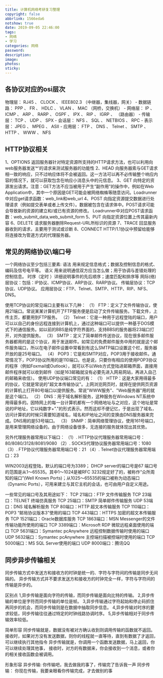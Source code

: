 ```yaml
---
title: 计算机网络考研复习整理
copyright: false
abbrlink: 1566eda6
notshow: true
date: 2019-09-05 22:46:00
tags:
- 网络
- 学习
categories: 网络
password:
description:
image:
photos:
sticky:
---
```


## 各协议对应的osi层次

物理层： RJ45 、 CLOCK 、 IEEE802.3 （中继器，集线器，网关） - 
数据链路： PPP 、 FR 、 HDLC 、 VLAN 、 MAC （网桥，交换机） - 
网络层： IP 、 ICMP 、 ARP 、 RARP 、 OSPF 、 IPX 、 RIP 、 IGRP 、 （路由器） - 
传输层： TCP 、 UDP 、 SPX - 
会话层： NFS 、 SQL 、 NETBIOS 、 RPC - 
表示层： JPEG 、 MPEG 、 ASII - 
应用层： FTP 、 DNS 、 Telnet 、 SMTP 、 HTTP 、 WWW 、 NFS

## HTTP协议相关

1、OPTIONS
返回服务器针对特定资源所支持的HTTP请求方法，也可以利用向web服务器发送‘*’的请求来测试服务器的功能性
2、HEAD
向服务器索与GET请求相一致的响应，只不过响应体将不会被返回。这一方法可以再不必传输整个响应内容的情况下，就可以获取包含在响应小消息头中的元信息。
3、GET
向特定的资源发出请求。注意：GET方法不应当被用于产生“副作用”的操作中，例如在Web Application中，其中一个原因是GET可能会被网络蜘蛛等随意访问。Loadrunner中对应get请求函数：web_link和web_url
4、POST
向指定资源提交数据进行处理请求（例如提交表单或者上传文件）。数据被包含在请求体中。POST请求可能会导致新的资源的建立和/或已有资源的修改。 Loadrunner中对应POST请求函数：web_submit_data,web_submit_form
5、PUT
向指定资源位置上传其最新内容
6、DELETE
请求服务器删除Request-URL所标识的资源
7、TRACE
回显服务器收到的请求，主要用于测试或诊断
8、CONNECT
HTTP/1.1协议中预留给能够将连接改为管道方式的代理服务器。

## 常见的网络协议\端口号

一个网络协议至少包括三要素:
语法 用来规定信息格式；数据及控制信息的格式、编码及信号电平等。
语义 用来说明通信双方应当怎么做；用于协调与差错处理的控制信息。
时序（定时 ）详细说明事件的先后顺序；速度匹配和排序等
网际(络)层协议：包括：IP协议、ICMP协议、ARP协议、RARP协议。
传输层协议：TCP协议、UDP协议。
应用层协议：FTP、Telnet、SMTP、HTTP、RIP、NFS、DNS。

使用TCP协议的常见端口主要有以下几种：
（1）
FTP：定义了文件传输协议，使用21端口。常说某某计算机开了FTP服务便是启动了文件传输服务。下载文件，上传主页，都要用到FTP服务。
（2）
Telnet：它是一种用于远程登陆的端口，用户可以以自己的身份远程连接到计算机上，通过这种端口可以提供一种基于DOS模式下的通信服务。如以前的BBS是纯字符界面的，支持BBS的服务器将23端口打开，对外提供服务。
（3）
SMTP：定义了简单邮件传送协议，现在很多邮件服务器都用的是这个协议，用于发送邮件。如常见的免费邮件服务中用的就是这个邮件服务端口，所以在电子邮件设置中常看到有这么SMTP端口设置这个栏，服务器开放的是25号端口。
（4）
POP3：它是和SMTP对应，POP3用于接收邮件。通常情况下，POP3协议所用的是110端口。也是说，只要你有相应的使用POP3协议的程序（例如Foxmail或Outlook），就可以不以Web方式登陆进邮箱界面，直接用邮件程序就可以收到邮件（如是163邮箱就没有必要先进入网易网站，再进入自己的邮箱来收信）。
使用UDP协议端口常见的有：
（1）
HTTP：这是大家用得最多的协议，它就是常说的"超文本传输协议"。上网浏览网页时，就得在提供网页资源的计算机上打开80号端口以提供服务。常说"WWW服务"、"Web服务器"用的就是这个端口。
（2）
DNS：用于域名解析服务，这种服务在Windows
NT系统中用得最多的。因特网上的每一台计算机都有一个网络地址与之对应，这个地址是常说的IP地址，它以纯数字+"."的形式表示。然而这却不便记忆，于是出现了域名，访问计算机的时候只需要知道域名，域名和IP地址之间的变换由DNS服务器来完成。DNS用的是53号端口。
（3）
SNMP：简单网络管理协议，使用161号端口，是用来管理网络设备的。由于网络设备很多，无连接的服务就体现出其优势。

另外代理服务器常用以下端口：
（1）. HTTP协议代理服务器常用端口号：80/8080/3128/8081/9080
（2）. SOCKS代理协议服务器常用端口号：1080
（3）. FTP协议代理服务器常用端口号：21
（4）. Telnet协议代理服务器常用端口：23

WIN2003远程登陆，默认的端口号为3389；
DHCP server的端口号是67
端口号的范围是从1～65535。其中1～1024是被RFC 3232规定好了的，被称作“众所周知的端口”(Well Known Ports)；从1025～65535的端口被称为动态端口（Dynamic Ports），可用来建立与其它主机的会话，也可由用户自定义用途。

一些常见的端口号及其用途如下：
TCP 21端口：FTP 文件传输服务
TCP 23端口：TELNET 终端仿真服务
TCP 25端口：SMTP 简单邮件传输服务
UDP 53端口：DNS 域名解析服务
TCP 80端口：HTTP 超文本传输服务
TCP 110端口：POP3 “邮局协议版本3”使用的端口
TCP 443端口：HTTPS 加密的超文本传输服务
TCP 1521端口：Oracle数据库服务
TCP 1863端口：MSN Messenger的文件传输功能所使用的端口
TCP 3389端口：Microsoft RDP 微软远程桌面使用的端口
TCP 5631端口：Symantec pcAnywhere 远程控制数据传输时使用的端口
UDP 5632端口：Symantec pcAnywhere 主控端扫描被控端时使用的端口
TCP 5000端口：MS SQL Server使用的端口
UDP 8000端口：腾讯QQ

## 同步异步传输相关

同步传输方式中发送方和接收方的时钟是统一的、字符与字符间的传输是同步无间隔的。
异步传输方式并不要求发送方和接收方的时钟完全一样，字符与字符间的传输是异步的。

区别点
1,异步传输是面向字符的传输，而同步传输是面向比特的传输。
2,异步传输的单位是字符而同步传输的单位是帧。
3,异步传输通过字符起始和停止码抓住再同步的机会，而同步传输则是在数据中抽取同步信息。
4,异步传输对时序的要求较低，同步传输往往通过特定的时钟线路协调时序。
5,异步传输相对于同步传输效率较低。

简单形容
同步传输就是，数据没有被对方确认收到则调用传输的函数就不返回。
接收时，如果对方没有发送数据，则你的线程就一直等待，直到有数据了才返回，可以继续执行其他指令
异步传输就是，你调用一个函数发送数据，马上返回，你可以继续处理其他事，
接收时，对方的有数据来，你会接收到一个消息，或者你的相关接收函数会被调用。

形象形容
异步传输: 你传输吧，我去做我的事了，传输完了告诉我一声
同步传输： 你现在传输，我要亲眼看你传输完成，才去做别的事


